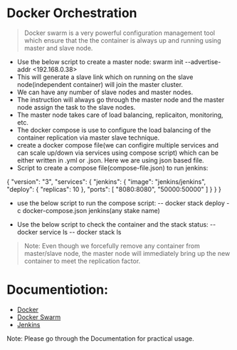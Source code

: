# Docker Orchestration
>Docker swarm is a very powerful configuration management tool which ensure that the the container is always up and running using master and slave node.

- Use the below script to create a master node:
swarm init --advertise-addr <192.168.0.38>
- This will generate a slave link which on running on the slave node(independent container) will join the master cluster.
- We can have any number of slave nodes and master nodes.
- The instruction will always go through the master node and the master node assign the task to the slave nodes.
- The master node takes care of load balancing, replicaiton, monitoring, etc.
- The docker compose is use to configure the load balancing of the container replication via master slave technique.
- create a docker compose file(we can configire multiple services and can scale up/down via services using compose script) which can be either written in .yml or .json. Here we are using json based file.
- Script to create a compose file(compose-file.json) to run jenkins:

{
	"version": "3",
	"services": {
		"jenkins": {
			"image": "jenkins/jenkins",
			"deploy": {
				"replicas": 10
			},
			"ports": [
				"8080:8080",
				"50000:50000"
			]
		}
	}
}

- use the below script to run the compose script:
-- docker stack deploy -c docker-compose.json jenkins(any stake name)

- Use the below script to check the container and the stack status:
-- docker service ls
-- docker stack ls

> Note: Even  though we forcefully remove any container from master/slave node, the master node will immediately bring up the new container to meet the replication factor.

# Documentiotion:
 - [Docker](https://docs.docker.com/)
 - [Docker Swarm](https://docs.docker.com/engine/swarm/)
 - [Jenkins](https://jenkins.io/doc/tutorials/)
 
 Note: Please go through the Documentation for practical usage.




